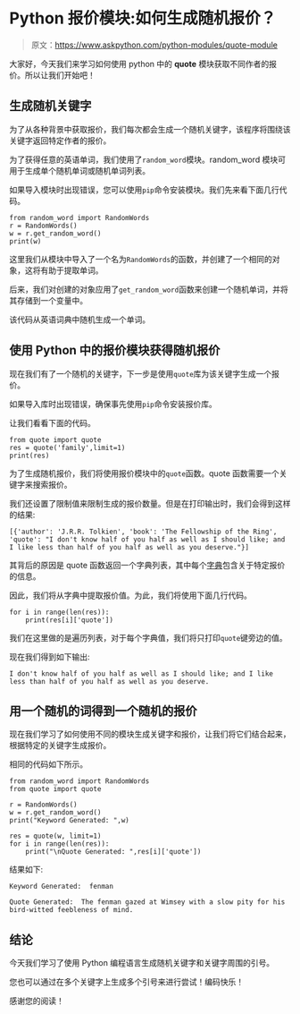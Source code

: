 # Python 报价模块:如何生成随机报价？

> 原文：<https://www.askpython.com/python-modules/quote-module>

大家好，今天我们来学习如何使用 python 中的 **quote** 模块获取不同作者的报价。所以让我们开始吧！

## 生成随机关键字

为了从各种背景中获取报价，我们每次都会生成一个随机关键字，该程序将围绕该关键字返回特定作者的报价。

为了获得任意的英语单词，我们使用了`random_word`模块。random_word 模块可用于生成单个随机单词或随机单词列表。

如果导入模块时出现错误，您可以使用`pip`命令安装模块。我们先来看下面几行代码。

```
from random_word import RandomWords
r = RandomWords()
w = r.get_random_word()
print(w)

```

这里我们从模块中导入了一个名为`RandomWords`的函数，并创建了一个相同的对象，这将有助于提取单词。

后来，我们对创建的对象应用了`get_random_word`函数来创建一个随机单词，并将其存储到一个变量中。

该代码从英语词典中随机生成一个单词。

## 使用 Python 中的报价模块获得随机报价

现在我们有了一个随机的关键字，下一步是使用`quote`库为该关键字生成一个报价。

如果导入库时出现错误，确保事先使用`pip`命令安装报价库。

让我们看看下面的代码。

```
from quote import quote
res = quote('family',limit=1)
print(res)

```

为了生成随机报价，我们将使用报价模块中的`quote`函数。quote 函数需要一个关键字来搜索报价。

我们还设置了限制值来限制生成的报价数量。但是在打印输出时，我们会得到这样的结果:

```
[{'author': 'J.R.R. Tolkien', 'book': 'The Fellowship of the Ring', 'quote': "I don't know half of you half as well as I should like; and I like less than half of you half as well as you deserve."}]

```

其背后的原因是 quote 函数返回一个字典列表，其中每个[字典](https://www.askpython.com/python/dictionary/python-dictionary-dict-tutorial)包含关于特定报价的信息。

因此，我们将从字典中提取报价值。为此，我们将使用下面几行代码。

```
for i in range(len(res)):
    print(res[i]['quote'])

```

我们在这里做的是遍历列表，对于每个字典值，我们将只打印`quote`键旁边的值。

现在我们得到如下输出:

```
I don't know half of you half as well as I should like; and I like less than half of you half as well as you deserve.

```

## 用一个随机的词得到一个随机的报价

现在我们学习了如何使用不同的模块生成关键字和报价，让我们将它们结合起来，根据特定的关键字生成报价。

相同的代码如下所示。

```
from random_word import RandomWords
from quote import quote

r = RandomWords()
w = r.get_random_word()
print("Keyword Generated: ",w)

res = quote(w, limit=1)
for i in range(len(res)):
    print("\nQuote Generated: ",res[i]['quote'])

```

结果如下:

```
Keyword Generated:  fenman

Quote Generated:  The fenman gazed at Wimsey with a slow pity for his bird-witted feebleness of mind.

```

## 结论

今天我们学习了使用 Python 编程语言生成随机关键字和关键字周围的引号。

您也可以通过在多个关键字上生成多个引号来进行尝试！编码快乐！

感谢您的阅读！